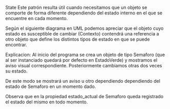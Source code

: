 State
  Este patrón resulta útil cuando necesitamos que un objeto se comporte de forma diferente dependiendo del estado interno en el que se encuentre en cada momento.

  Según el siguiente diagrama en UML podemos apreciar que el objeto cuyo estado es susceptible de cambiar (Contexto) contendrá una referencia a otro objeto que define los distintos tipos de estado en que se puede encontrar.


Explicacion:
  Al inicio del programa se crea un objeto de tipo Semaforo (que al ser instanciado quedará por defecto en EstadoVerde) y mostramos el aviso visual correspondiente. Posteriormente cambiamos otras dos veces su estado.
  
  De este modo se mostrará un aviso u otro dependiendo dependiendo del estado de Semaforo en un momento dado.
  
  Observa que en la propiedad estado_actual de Semaforo queda registrado el estado del mismo en todo momento.